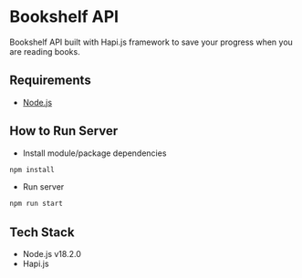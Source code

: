 # Bookshelf API
Bookshelf API built with Hapi.js framework to save your progress when you are reading books.

## Requirements
- [Node.js](https://nodejs.org/en/)

## How to Run Server
- Install module/package dependencies
```bash
npm install
```
- Run server
```bash
npm run start
```

## Tech Stack
- Node.js v18.2.0
- Hapi.js